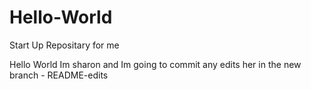 Hello-World
===========

Start Up Repositary for  me

Hello World Im sharon and Im going to commit any edits her in the new branch - README-edits

